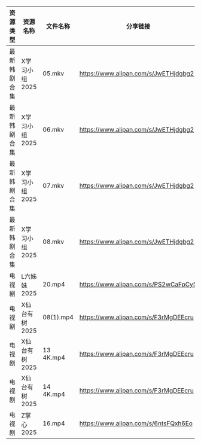 | 资源类型   | 资源名称      | 文件名称      | 分享链接                                 | 更新时间                |
| ------ | --------- | --------- | ------------------------------------ | ------------------- |
| 最新韩剧合集 | X学习小组2025 | 05.mkv    | https://www.alipan.com/s/JwETHjdgbg2 | 2025-02-14 00:06:57 |
| 最新韩剧合集 | X学习小组2025 | 06.mkv    | https://www.alipan.com/s/JwETHjdgbg2 | 2025-02-14 00:06:57 |
| 最新韩剧合集 | X学习小组2025 | 07.mkv    | https://www.alipan.com/s/JwETHjdgbg2 | 2025-02-14 00:06:57 |
| 最新韩剧合集 | X学习小组2025 | 08.mkv    | https://www.alipan.com/s/JwETHjdgbg2 | 2025-02-14 00:06:56 |
| 电视剧    | L六姊妹2025  | 20.mp4    | https://www.alipan.com/s/PS2wCaFpCy5 | 2025-02-14 00:05:56 |
| 电视剧    | X仙台有树2025 | 08(1).mp4 | https://www.alipan.com/s/F3rMgDEEcru | 2025-02-14 16:06:48 |
| 电视剧    | X仙台有树2025 | 13 4K.mp4 | https://www.alipan.com/s/F3rMgDEEcru | 2025-02-14 16:06:48 |
| 电视剧    | X仙台有树2025 | 14 4K.mp4 | https://www.alipan.com/s/F3rMgDEEcru | 2025-02-14 16:06:48 |
| 电视剧    | Z掌心2025   | 16.mp4    | https://www.alipan.com/s/6ntsFQxh6Eo | 2025-02-14 16:07:15 |
